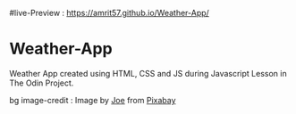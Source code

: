 #live-Preview : https://amrit57.github.io/Weather-App/
# Weather-App
Weather App created using HTML, CSS and JS during Javascript Lesson in The Odin Project.

bg image-credit : Image by <a href="https://pixabay.com/users/jplenio-7645255/?utm_source=link-attribution&utm_medium=referral&utm_campaign=image&utm_content=3605547">Joe</a> from <a href="https://pixabay.com//?utm_source=link-attribution&utm_medium=referral&utm_campaign=image&utm_content=3605547">Pixabay</a>
